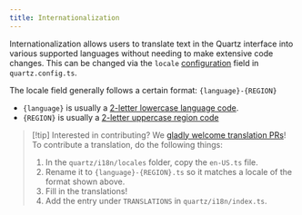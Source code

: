 ```yaml
---
title: Internationalization
---
```


Internationalization allows users to translate text in the Quartz interface into various supported languages without needing to make extensive code changes. This can be changed via the `locale` [configuration](../configuration.md) field in `quartz.config.ts`.

The locale field generally follows a certain format: `{language}-{REGION}`

- `{language}` is usually a [2-letter lowercase language code](https://en.wikipedia.org/wiki/List_of_ISO_639_language_codes).
- `{REGION}` is usually a [2-letter uppercase region code](https://en.wikipedia.org/wiki/ISO_3166-1_alpha-2)

> [!tip] Interested in contributing?
> We [gladly welcome translation PRs](https://github.com/jackyzha0/quartz/tree/v4/quartz/i18n/locales)! To contribute a translation, do the following things:
>
> 1. In the `quartz/i18n/locales` folder, copy the `en-US.ts` file.
> 2. Rename it to `{language}-{REGION}.ts` so it matches a locale of the format shown above.
> 3. Fill in the translations!
> 4. Add the entry under `TRANSLATIONS` in `quartz/i18n/index.ts`.

